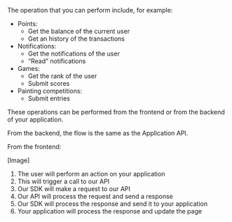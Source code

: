 The operation that you can perform include, for example:
* Points:
	* Get the balance of the current user
	* Get an history of the transactions
* Notifications:
	* Get the notifications of the user
	* “Read” notifications
* Games:
	* Get the rank of the user
	* Submit scores
* Painting competitions:
	* Submit entries


These operations can be performed from the frontend or from the backend of your application.

From the backend, the flow is the same as the Application API.

From the frontend:

[Image]

1. The user will perform an action on your application
2. This will trigger a call to our API
3. Our SDK will make a request to our API
4. Our API will process the request and send a response
5. Our SDK will process the response and send it to your application
6. Your application will process the response and update the page